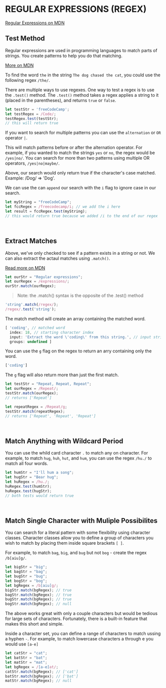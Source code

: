 # REGULAR EXPRESSIONS (REGEX)

[Regular Expressions on MDN](https://developer.mozilla.org/en-US/docs/Web/JavaScript/Guide/Regular_Expressions)

## Test Method

Regular expressions are used in programming languages to match parts of strings. You create patterns to help you do that matching.

[More on MDN](https://developer.mozilla.org/en-US/docs/Web/JavaScript/Reference/Global_Objects/RegExp/test)

To find the word `the` in the string `The dog chased the cat`, you could use the following regex `/the/`.

There are multiple ways to use regexes. One way to test a regex is to use the `.test()` method. The `.test()` method takes a regex applies a string to it (placed in the parentheses), and returns `true` or `false`.

```js
let testStr = 'freeCodeCamp';
let testRegex = /Code/;
testRegex.test(testStr);
// this will return true
```

If you want to search for multiple patterns you can use the `alternation` or `OR` operator `|`.

This will match patterns before or after the alternation operator. For example, if you wanted to match the strings `yes` or `no`, the regex would be `/yes|no/`. You can search for more than two patterns using multiple OR operators, `/yes|no|maybe/`.

Above, our search would only return true if the character's case matched. Example: /Dog/ => 'Dog'.

We can use the can `append` our search with the `i` flag to ignore case in our search.

```js
let myString = "freeCodeCamp";
let fccRegex = /freecodecamp/i; // we add the i here
let result = fccRegex.test(myString);
// this would return true because we added /i to the end of our regex
```

</br>

## Extract Matches

Above, we've only checked to see if a pattern exists in a string or not. We can also extract the actaul matches using `.match()`.

[Read more on MDN](https://developer.mozilla.org/en-US/docs/Web/JavaScript/Reference/Global_Objects/String/match)

```js
let ourStr = "Regular expressions";
let ourRegex = /expressions/;
ourStr.match(ourRegex);
```

> Note: the .match() syntax is the opposite of the .test() method

```js
'string'.match(/regex/);
/regex/.test('string');
```

The match method will create an array containing the matched word.

```js
[ 'coding', // matched word
  index: 18, // starting character index
  input: 'Extract the word \'coding\' from this string.', // input string
  groups: undefined ]
```

You can use the `g` flag on the regex to return an arry containing only the word.

```js
['coding']
```

The `g` flag will also return more than just the first match.

```js
let testStr = "Repeat, Repeat, Repeat";
let ourRegex = /Repeat/;
testStr.match(ourRegex);
// returns ['Repeat']
```

```js
let repeatRegex = /Repeat/g;
testStr.match(repeatRegex);
// returns ['Repeat', 'Repeat', 'Repeat']
```

</br>

## Match Anything with Wildcard Period

You can use the whild card character `.` to match any on character. For example, to match `hug`, `huh`, `hut`, and `hum`, you can use the regex `/hu./` to match all four words.

```js
let humStr = "I'll hum a song";
let hugStr = "Bear hug";
let huRegex = /hu./;
huRegex.test(humStr);
huRegex.test(hugStr);
// both tests would return true
```

</br>

## Match Single Character with Muliple Possibilites

You can search for a literal pattern with some flexibility using character classes. Character classes allow you to define a group of characters you wish to match by placing them inside square brackets `[ ]`.

For example, to match `bag`, `big`, and `bug` but not `bog` - create the regex `/b[aiu]g/`.

```js
let bigStr = "big";
let bagStr = "bag";
let bugStr = "bug";
let bogStr = "bog";
let bgRegex = /b[aiu]g/;
bigStr.match(bgRegex); // true
bagStr.match(bgRegex); // true
bugStr.match(bgRegex); // true
bogStr.match(bgRegex); // null
```

The above works great with only a couple characters but would be tedious for large sets of characters. Fortunately, there is a built-in feature that makes this short and simple.

Inside a character set, you can define a range of characters to match ussing a hyphen `-`. For example, to match lowercase characters a through e you would use `[a-e]`

```js
let catStr = "cat";
let batStr = "bat";
let matStr = "mat";
let bgRegex = /[a-e]at/;
catStr.match(bgRegex); // ['cat']
batStr.match(bgRegex); // ['bat']
matStr.match(bgRegex); // null
```